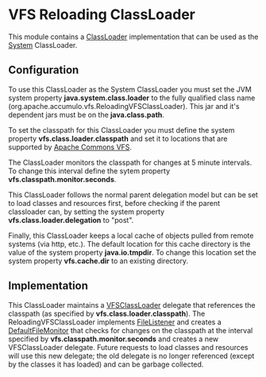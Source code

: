 <!--
Licensed to the Apache Software Foundation (ASF) under one or more
contributor license agreements.  See the NOTICE file distributed with
this work for additional information regarding copyright ownership.
The ASF licenses this file to You under the Apache License, Version 2.0
(the "License"); you may not use this file except in compliance with
the License.  You may obtain a copy of the License at

    http://www.apache.org/licenses/LICENSE-2.0

Unless required by applicable law or agreed to in writing, software
distributed under the License is distributed on an "AS IS" BASIS,
WITHOUT WARRANTIES OR CONDITIONS OF ANY KIND, either express or implied.
See the License for the specific language governing permissions and
limitations under the License.
-->

# VFS Reloading ClassLoader

This module contains a [ClassLoader](https://docs.oracle.com/en/java/javase/11/docs/api/java.base/java/lang/ClassLoader.html) implementation that can be used as the [System](https://docs.oracle.com/en/java/javase/11/docs/api/java.base/java/lang/ClassLoader.html#getSystemClassLoader()) ClassLoader.

## Configuration

To use this ClassLoader as the System ClassLoader you must set the JVM system property **java.system.class.loader** to the fully qualified class name (org.apache.accumulo.vfs.ReloadingVFSClassLoader). This jar and it's dependent jars must be on the **java.class.path**. 

To set the classpath for this ClassLoader you must define the system property **vfs.class.loader.classpath** and set it to locations that are supported by [Apache Commons VFS](http://commons.apache.org/proper/commons-vfs/filesystems.html).

The ClassLoader monitors the classpath for changes at 5 minute intervals. To change this interval define the sytem property **vfs.classpath.monitor.seconds**.

This ClassLoader follows the normal parent delegation model but can be set to load classes and resources first, before checking if the parent classloader can, by setting the system property **vfs.class.loader.delegation** to "post".

Finally, this ClassLoader keeps a local cache of objects pulled from remote systems (via http, etc.). The default location for this cache directory is the value of the system property **java.io.tmpdir**. To change this location set the system property **vfs.cache.dir** to an existing directory.

## Implementation

This ClassLoader maintains a [VFSClassLoader](http://commons.apache.org/proper/commons-vfs/commons-vfs2/apidocs/org/apache/commons/vfs2/impl/VFSClassLoader.html) delegate that references the classpath (as specified by **vfs.class.loader.classpath**). The ReloadingVFSClassLoader implements [FileListener](http://commons.apache.org/proper/commons-vfs/commons-vfs2/apidocs/org/apache/commons/vfs2/FileListener.html) and creates a [DefaultFileMonitor](http://commons.apache.org/proper/commons-vfs/commons-vfs2/apidocs/org/apache/commons/vfs2/impl/DefaultFileMonitor.html) that checks for changes on the classpath at the interval specified by **vfs.classpath.monitor.seconds** and creates a new VFSClassLoader delegate. Future requests to load classes and resources will use this new delegate; the old delegate is no longer referenced (except by the classes it has loaded) and can be garbage collected.

